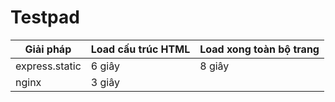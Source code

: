 # Testpad

| Giải pháp      | Load cấu trúc HTML | Load xong toàn bộ trang |
|----------------|--------------------|-------------------------|
| express.static | 6 giây             | 8 giây                  |
| nginx          | 3 giây             |                         |

